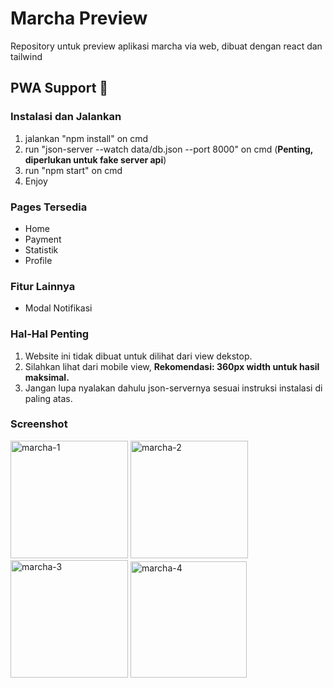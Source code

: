 # Marcha Preview
Repository untuk preview aplikasi marcha via web, dibuat dengan react dan tailwind

## PWA Support 🎉 ##

### Instalasi dan Jalankan ###
1. jalankan "npm install" on cmd
2. run "json-server --watch data/db.json --port 8000" on cmd (<b>Penting, diperlukan untuk fake server api</b>)
3. run "npm start" on cmd
4. Enjoy

### Pages Tersedia ###
<ul>
  <li>Home</li> 
  <li>Payment</li>
  <li>Statistik</li>
  <li>Profile</li>
</ul>

### Fitur Lainnya ###
<ul>
  <li>Modal Notifikasi</li>
</ul>

### Hal-Hal Penting ###
1. Website ini tidak dibuat untuk dilihat dari view dekstop.
2. Silahkan lihat dari mobile view, <b>Rekomendasi: 360px width untuk hasil maksimal.</b>
3. Jangan lupa nyalakan dahulu json-servernya sesuai instruksi instalasi di paling atas.

### Screenshot ###
<img width="188" alt="marcha-1" src="https://user-images.githubusercontent.com/70552996/161523352-8bf094df-d263-4112-92de-dafa4ff8cf6b.png">
<img width="188" alt="marcha-2" src="https://user-images.githubusercontent.com/70552996/161523365-e195ab9a-780b-40fb-8be2-781ed4cc0849.png">
<img width="188" alt="marcha-3" src="https://user-images.githubusercontent.com/70552996/161523380-7812e196-de0c-4d4b-96ef-3db27b587c5b.png">
<img width="186" alt="marcha-4" src="https://user-images.githubusercontent.com/70552996/161523398-46ad0d88-ed7c-49dd-be64-ce4e5569f0cf.png">
